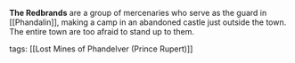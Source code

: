 **The Redbrands** are a group of mercenaries who serve as the guard in [[Phandalin]], making a camp in an abandoned castle just outside the town. The entire town are too afraid to stand up to them.

tags: [[Lost Mines of Phandelver (Prince Rupert)]]